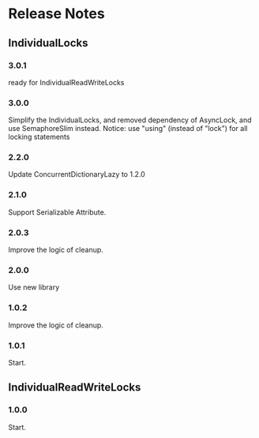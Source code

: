 # Release Notes

## IndividualLocks

### 3.0.1

ready for IndividualReadWriteLocks

### 3.0.0

Simplify the IndividualLocks, and removed dependency of AsyncLock, and use SemaphoreSlim instead.
Notice: use "using" (instead of "lock") for all locking statements

### 2.2.0

Update ConcurrentDictionaryLazy to 1.2.0


### 2.1.0

Support Serializable Attribute.


### 2.0.3

Improve the logic of cleanup.


### 2.0.0

Use new library


### 1.0.2

Improve the logic of cleanup.


### 1.0.1

Start.

## IndividualReadWriteLocks

### 1.0.0

Start.